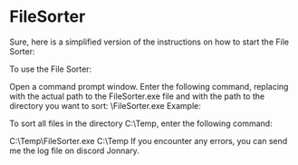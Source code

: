 # FileSorter


Sure, here is a simplified version of the instructions on how to start the File Sorter:

To use the File Sorter:

Open a command prompt window.
Enter the following command, replacing <path to executable> with the actual path to the FileSorter.exe file and <path to base directory> with the path to the directory you want to sort:
<path to executable>\FileSorter.exe <path to base directory>
Example:

To sort all files in the directory C:\Temp, enter the following command:

C:\Temp\FileSorter.exe C:\Temp
If you encounter any errors, you can send me the log file on discord Jonnary.
